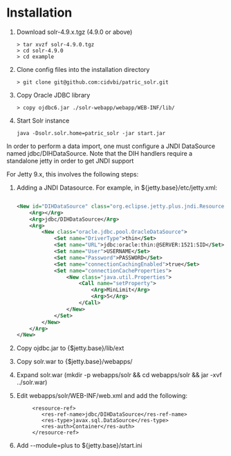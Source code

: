 Installation
===========

1. Download solr-4.9.x.tgz (4.9.0 or above)

    ```
    > tar xvzf solr-4.9.0.tgz
    > cd solr-4.9.0
    > cd example
    ```

2. Clone config files into the installation directory

    ```
    > git clone git@github.com:cidvbi/patric_solr.git
    ```

3. Copy Oracle JDBC library

    ```
    > copy ojdbc6.jar ./solr-webapp/webapp/WEB-INF/lib/
    ```

4. Start Solr instance

    ```
    java -Dsolr.solr.home=patric_solr -jar start.jar
    ```

In order to perform a data import, one must configure a JNDI DataSource named jdbc/DIHDataSource. Note that the DIH
handlers require a standalone jetty in order to get JNDI support

For Jetty 9.x, this involves the following steps:

1. Adding a JNDI Datasource.  For example, in ${jetty.base}/etc/jetty.xml:

    ```xml
    
	<New id="DIHDataSource" class="org.eclipse.jetty.plus.jndi.Resource">
		<Arg></Arg>
		<Arg>jdbc/DIHDataSource</Arg>
		<Arg>
			<New class="oracle.jdbc.pool.OracleDataSource">
				<Set name="DriverType">thin</Set>
				<Set name="URL">jdbc:oracle:thin:@SERVER:1521:SID</Set>
				<Set name="User">USERNAME</Set>
				<Set name="Password">PASSWORD</Set>
				<Set name="connectionCachingEnabled">true</Set>
				<Set name="connectionCacheProperties">
					<New class="java.util.Properties">
						<Call name="setProperty">
							<Arg>MinLimit</Arg>
							<Arg>5</Arg>
						</Call>
					</New>
				</Set>
			</New>
		</Arg>
	</New>
   
     ```

2. Copy ojdbc.jar to {$jetty.base}/lib/ext

3. Copy solr.war to {$jetty.base}/webapps/

4. Expand solr.war (mkdir -p webapps/solr && cd webapps/solr && jar -xvf ../solr.war)

5. Edit webapps/solr/WEB-INF/web.xml and add the following:

   ``` 
        <resource-ref>
           <res-ref-name>jdbc/DIHDataSource</res-ref-name>
           <res-type>javax.sql.DataSource</res-type>
           <res-auth>Container</res-auth>
        </resource-ref>
   ``` 

6. Add --module=plus to ${jetty.base}/start.ini



